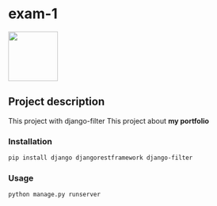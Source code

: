 # exam-1

<img src="https://www.djangoproject.com/m/img/logos/django-logo-negative.png" width="100">

## Project description
This project with django-filter
This project about **my portfolio**

### Installation

```bash
pip install django djangorestframework django-filter
```

### Usage

```bash
python manage.py runserver
```